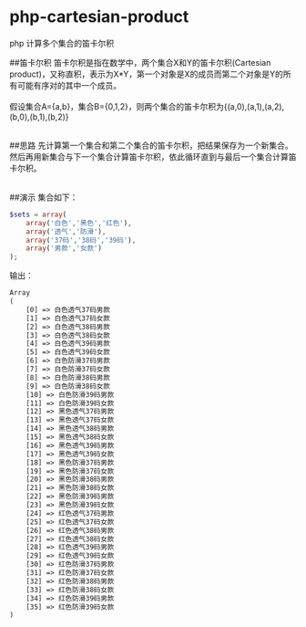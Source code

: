 # php-cartesian-product
php 计算多个集合的笛卡尔积

##笛卡尔积
笛卡尔积是指在数学中，两个集合X和Y的笛卡尔积(Cartesian product)，又称直积，表示为X*Y，第一个对象是X的成员而第二个对象是Y的所有可能有序对的其中一个成员。<br><br>
假设集合A={a,b}，集合B={0,1,2}，则两个集合的笛卡尔积为{(a,0),(a,1),(a,2),(b,0),(b,1),(b,2)}<br><br>

##思路
先计算第一个集合和第二个集合的笛卡尔积，把结果保存为一个新集合。<br>
然后再用新集合与下一个集合计算笛卡尔积，依此循环直到与最后一个集合计算笛卡尔积。<br><br>

##演示
集合如下：<br>
```php
$sets = array(
    array('白色','黑色','红色'),
    array('透气','防滑'),
    array('37码','38码','39码'),
    array('男款','女款')
);
```

输出：<br>
```txt
Array
(
    [0] => 白色透气37码男款
    [1] => 白色透气37码女款
    [2] => 白色透气38码男款
    [3] => 白色透气38码女款
    [4] => 白色透气39码男款
    [5] => 白色透气39码女款
    [6] => 白色防滑37码男款
    [7] => 白色防滑37码女款
    [8] => 白色防滑38码男款
    [9] => 白色防滑38码女款
    [10] => 白色防滑39码男款
    [11] => 白色防滑39码女款
    [12] => 黑色透气37码男款
    [13] => 黑色透气37码女款
    [14] => 黑色透气38码男款
    [15] => 黑色透气38码女款
    [16] => 黑色透气39码男款
    [17] => 黑色透气39码女款
    [18] => 黑色防滑37码男款
    [19] => 黑色防滑37码女款
    [20] => 黑色防滑38码男款
    [21] => 黑色防滑38码女款
    [22] => 黑色防滑39码男款
    [23] => 黑色防滑39码女款
    [24] => 红色透气37码男款
    [25] => 红色透气37码女款
    [26] => 红色透气38码男款
    [27] => 红色透气38码女款
    [28] => 红色透气39码男款
    [29] => 红色透气39码女款
    [30] => 红色防滑37码男款
    [31] => 红色防滑37码女款
    [32] => 红色防滑38码男款
    [33] => 红色防滑38码女款
    [34] => 红色防滑39码男款
    [35] => 红色防滑39码女款
)
```